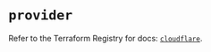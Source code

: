 # `provider`

Refer to the Terraform Registry for docs: [`cloudflare`](https://registry.terraform.io/providers/cloudflare/cloudflare/4.46.0/docs).
